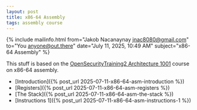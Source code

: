 ```yaml
---
layout: post
title: x86-64 Assembly
tags: assembly course
---
```


{% include mailinfo.html from="Jakob Nacanaynay <jnac8080@gmail.com>" to="You <anyone@out.there>" date="July 11, 2025, 10:49 AM" subject="x86-64 Assembly" %}

This stuff is based on the [OpenSecurityTraining2 Architecture 1001](https://p.ost2.fyi/courses/course-v1:OpenSecurityTraining2+Arch1001_x86-64_Asm+2021_v1/about) course on x86-64 assembly.

- [Introduction]({% post_url 2025-07-11-x86-64-asm-introduction %})
- [Registers]({% post_url 2025-07-11-x86-64-asm-registers %})
- [The Stack]({% post_url 2025-07-11-x86-64-asm-the-stack %})
- [Instructions 1]({% post_url 2025-07-11-x86-64-asm-instructions-1 %})
